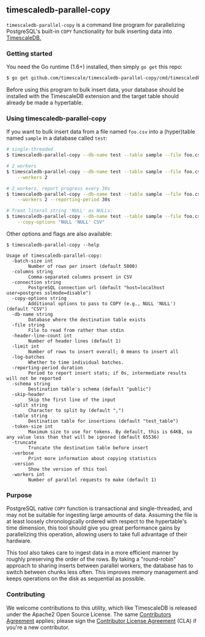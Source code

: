 ## timescaledb-parallel-copy

`timescaledb-parallel-copy` is a command line program for parallelizing
PostgreSQL's built-in `COPY` functionality for bulk inserting data
into [TimescaleDB.](//github.com/timescale/timescaledb/)

### Getting started
You need the Go runtime (1.6+) installed, then simply `go get` this repo:
```bash
$ go get github.com/timescale/timescaledb-parallel-copy/cmd/timescaledb-parallel-copy
```

Before using this program to bulk insert data, your database should
be installed with the TimescaleDB extension and the target table
should already be made a hypertable.

### Using timescaledb-parallel-copy
If you want to bulk insert data from a file named `foo.csv` into a
(hyper)table named `sample` in a database called `test`:

```bash
# single-threaded
$ timescaledb-parallel-copy --db-name test --table sample --file foo.csv

# 2 workers
$ timescaledb-parallel-copy --db-name test --table sample --file foo.csv \
    --workers 2

# 2 workers, report progress every 30s
$ timescaledb-parallel-copy --db-name test --table sample --file foo.csv \
    --workers 2 --reporting-period 30s

# Treat literal string 'NULL' as NULLs:
$ timescaledb-parallel-copy --db-name test --table sample --file foo.csv \
    --copy-options "NULL 'NULL' CSV"
```

Other options and flags are also available:

```
$ timescaledb-parallel-copy --help

Usage of timescaledb-parallel-copy:
  -batch-size int
        Number of rows per insert (default 5000)
  -columns string
        Comma-separated columns present in CSV
  -connection string
        PostgreSQL connection url (default "host=localhost user=postgres sslmode=disable")
  -copy-options string
        Additional options to pass to COPY (e.g., NULL 'NULL') (default "CSV")
  -db-name string
        Database where the destination table exists
  -file string
        File to read from rather than stdin
  -header-line-count int
        Number of header lines (default 1)
  -limit int
        Number of rows to insert overall; 0 means to insert all
  -log-batches
        Whether to time individual batches.
  -reporting-period duration
        Period to report insert stats; if 0s, intermediate results will not be reported
  -schema string
        Destination table's schema (default "public")
  -skip-header
        Skip the first line of the input
  -split string
        Character to split by (default ",")
  -table string
        Destination table for insertions (default "test_table")
  -token-size int
        Maximum size to use for tokens. By default, this is 64KB, so any value less than that will be ignored (default 65536)
  -truncate
        Truncate the destination table before insert
  -verbose
        Print more information about copying statistics
  -version
        Show the version of this tool
  -workers int
        Number of parallel requests to make (default 1)
```

### Purpose

PostgreSQL native `COPY` function is transactional and single-threaded, and may not be suitable for ingesting large
amounts of data. Assuming the file is at least loosely chronologically ordered with respect to the hypertable's time
dimension, this tool should give you great performance gains by parallelizing this operation, allowing users to take
full advantage of their hardware.

This tool also takes care to ingest data in a more efficient manner by roughly preserving the order of the rows. By
taking a "round-robin" approach to sharing inserts between parallel workers, the database has to switch between chunks
less often. This improves memory management and keeps operations on the disk as sequential as possible.

### Contributing
We welcome contributions to this utility, which like TimescaleDB is released under the Apache2 Open Source License.  The same [Contributors Agreement](//github.com/timescale/timescaledb/blob/master/CONTRIBUTING.md) applies; please sign the [Contributor License Agreement](https://cla-assistant.io/timescale/timescaledb-parallel-copy) (CLA) if you're a new contributor.
